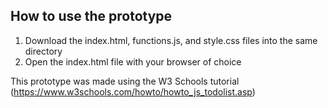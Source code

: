 ## How to use the prototype
1. Download the index.html, functions.js, and style.css files into the same directory
2. Open the index.html file with your browser of choice

This prototype was made using the W3 Schools tutorial (https://www.w3schools.com/howto/howto_js_todolist.asp)
